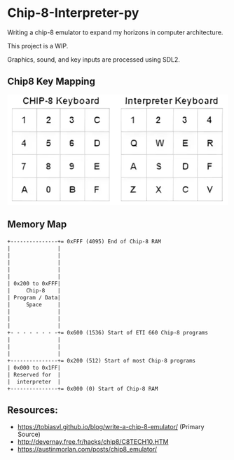 # Chip-8-Interpreter-py

Writing a chip-8 emulator to expand my horizons in computer architecture.

This project is a WIP.

Graphics, sound, and key inputs are processed using SDL2.

## Chip8 Key Mapping
![Chip-8 to Interpretter Layout](src/keypad.png)

## Memory Map
```
+---------------+= 0xFFF (4095) End of Chip-8 RAM
|               |
|               |
|               |
|               |
|               |
| 0x200 to 0xFFF|
|     Chip-8    |
| Program / Data|
|     Space     |
|               |
|               |
|               |
+- - - - - - - -+= 0x600 (1536) Start of ETI 660 Chip-8 programs
|               |
|               |
|               |
+---------------+= 0x200 (512) Start of most Chip-8 programs
| 0x000 to 0x1FF|
| Reserved for  |
|  interpreter  |
+---------------+= 0x000 (0) Start of Chip-8 RAM
```

## Resources:
- https://tobiasvl.github.io/blog/write-a-chip-8-emulator/ (Primary Source)
- http://devernay.free.fr/hacks/chip8/C8TECH10.HTM
- https://austinmorlan.com/posts/chip8_emulator/ 